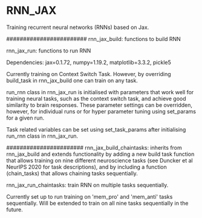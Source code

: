 # RNN_JAX
Training recurrent neural networks (RNNs) based on Jax. 

########################
rnn_jax_build: functions to build RNN

rnn_jax_run: functions to run RNN

Dependencies: jax=0.1.72, numpy=1.19.2, matplotlib=3.3.2, pickle5


Currently training on Context Switch Task. However, by overriding build_task in rnn_jax_build one can train on any task. 

run_rnn class in rnn_jax_run is initialised with parameters that work well for training neural tasks, such as the context switch task, and achieve good similarity to brain responses. These parameter settings can be overridden, however, for individual runs or for hyper parameter tuning using set_params for a given run.

Task related variables can be set using set_task_params after initialising run_rnn class in rnn_jax_run.

#######################
rnn_jax_build_chaintasks: inherits from rnn_jax_build and extends functionality by adding a new build task function that allows training on nine different neuroscience tasks (see Duncker et al NeurIPS 2020 for task descriptions), and by including a function (chain_tasks) that allows chaining tasks sequentially.

rnn_jax_run_chaintasks: train RNN on multiple tasks sequentially.

Currently set up to run training on 'mem_pro' and 'mem_anti' tasks sequentially. Will be extended to train on all nine tasks sequentially in the future. 